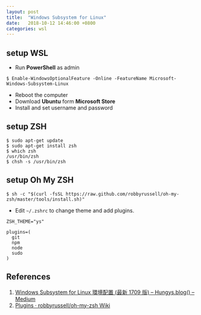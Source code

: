 ```yaml
---
layout: post
title:  "Windows Subsystem for Linux"
date:   2018-10-12 14:46:00 +0800
categories: wsl
---
```

## setup WSL
- Run __PowerShell__ as admin

```
$ Enable-WindowsOptionalFeature -Online -FeatureName Microsoft-Windows-Subsystem-Linux
```
- Reboot the computer
- Download __Ubuntu__ form __Microsoft Store__
- Install and set username and password

## setup ZSH
```
$ sudo apt-get update
$ sudo apt-get install zsh
$ which zsh
/usr/bin/zsh
$ chsh -s /usr/bin/zsh
```
## setup Oh My ZSH
```
$ sh -c "$(curl -fsSL https://raw.github.com/robbyrussell/oh-my-zsh/master/tools/install.sh)"
```
- Edit `~/.zshrc` to change theme and add plugins.

```
ZSH_THEME="ys"

plugins=(
  git
  npm
  node
  sudo
)
```
## References
1. [Windows Subsystem for Linux 環境配置 (最新 1709 版) – Hungys.blog() – Medium](https://medium.com/hungys-blog/windows-subsystem-for-linux-configuration-caf2f47d0dfb)
1. [Plugins · robbyrussell/oh-my-zsh Wiki](https://github.com/robbyrussell/oh-my-zsh/wiki/Plugins)